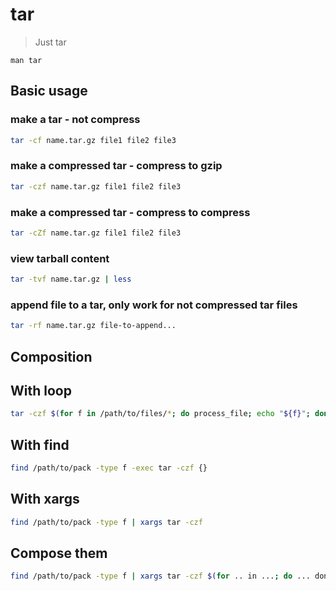 # tar

> Just tar

```
man tar
```

## Basic usage

### make a tar - not compress

```bash
tar -cf name.tar.gz file1 file2 file3
```

### make a compressed tar - compress to gzip

```bash
tar -czf name.tar.gz file1 file2 file3
```

### make a compressed tar - compress to compress

```bash
tar -cZf name.tar.gz file1 file2 file3
```

### view tarball content

```bash
tar -tvf name.tar.gz | less
```

### append file to a tar, only work for not compressed tar files

```bash
tar -rf name.tar.gz file-to-append...
```

## Composition

## With loop

```bash
tar -czf $(for f in /path/to/files/*; do process_file; echo "${f}"; done)
```

## With find

```bash
find /path/to/pack -type f -exec tar -czf {}
```

## With xargs

```bash
find /path/to/pack -type f | xargs tar -czf
```

## Compose them

```bash
find /path/to/pack -type f | xargs tar -czf $(for .. in ...; do ... done;)
```
